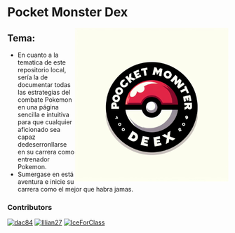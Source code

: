 # Pocket Monster Dex

<img align="right" src="Imagenes/LOgo.jpeg" width="350" alt="PocketBall">

## Tema:
- En cuanto a la tematica de este repositorio local, sería la de documentar todas las estrategias del combate Pokemon en una página sencilla e intuitiva para que cualquier aficionado sea capaz dedeserronllarse en su carrera como entrenador Pokemon.
- Sumergase en está aventura e inicie su carrera como el mejor que habra jamas. 
### Contributors
[<img alt="dac84" src="https://images.weserv.nl/?url=https://avatars.githubusercontent.com/u/146566035?v=4&w=45&fit=cover&mask=circle&maxage=7d" />](https://github.com/deletedaccount849382)
[<img alt="Illian27" src="https://images.weserv.nl/?url=https://avatars.githubusercontent.com/u/98534635?v=4&w=45&fit=cover&mask=circle&maxage=7d" />](https://github.com/Illian27)
[<img alt="IceForClass" src="https://images.weserv.nl/?url=https://avatars.githubusercontent.com/u/146034810?v=4&w=45&fit=cover&mask=circle&maxage=7d" />](https://github.com/IceForClass)
